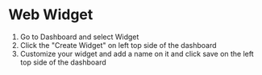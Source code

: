 # Web Widget

1. Go to Dashboard and select Widget
2. Click the "Create Widget" on left top side of the dashboard
3. Customize your widget and add a name on it and click save on the left top side of the dashboard
